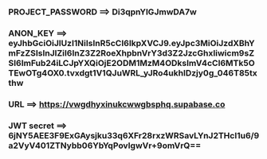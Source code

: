 ### PROJECT_PASSWORD ==> Di3qpnYlGJmwDA7w

### ANON_KEY ==> eyJhbGciOiJIUzI1NiIsInR5cCI6IkpXVCJ9.eyJpc3MiOiJzdXBhYmFzZSIsInJlZiI6InZ3Z2RoeXhpbnVrY3d3Z2JzcGhxIiwicm9sZSI6ImFub24iLCJpYXQiOjE2ODM1MzM4ODksImV4cCI6MTk5OTEwOTg4OX0.tvxdgt1V1QJuWRL_yJRo4ukhlDzjy0g_046T85txthw

### URL ==> https://vwgdhyxinukcwwgbsphq.supabase.co

### JWT secret ==> 6jNY5AEE3F9ExGAysjku33q6XFr28rxzWRSavLYnJ2THcl1u6/9a2VyV401ZTNybb06YbYqPovIgwVr+9omVrQ==
